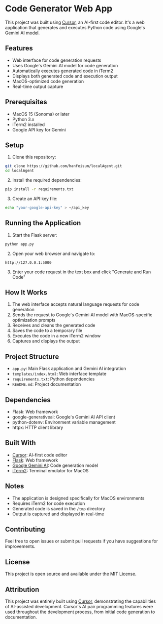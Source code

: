 # Code Generator Web App

This project was built using [Cursor](https://cursor.sh/), an AI-first code editor. It's a web application that generates and executes Python code using Google's Gemini AI model.

## Features

- Web interface for code generation requests
- Uses Google's Gemini AI model for code generation
- Automatically executes generated code in iTerm2
- Displays both generated code and execution output
- MacOS-optimized code generation
- Real-time output capture

## Prerequisites

- MacOS 15 (Sonoma) or later
- Python 3.x
- iTerm2 installed
- Google API key for Gemini

## Setup

1. Clone this repository:
```bash
git clone https://github.com/hanfeisun/localAgent.git
cd localAgent
```

2. Install the required dependencies:
```bash
pip install -r requirements.txt
```

3. Create an API key file:
```bash
echo "your-google-api-key" > ~/api_key
```

## Running the Application

1. Start the Flask server:
```bash
python app.py
```

2. Open your web browser and navigate to:
```
http://127.0.0.1:5000
```

3. Enter your code request in the text box and click "Generate and Run Code"

## How It Works

1. The web interface accepts natural language requests for code generation
2. Sends the request to Google's Gemini AI model with MacOS-specific optimization prompts
3. Receives and cleans the generated code
4. Saves the code to a temporary file
5. Executes the code in a new iTerm2 window
6. Captures and displays the output

## Project Structure

- `app.py`: Main Flask application and Gemini AI integration
- `templates/index.html`: Web interface template
- `requirements.txt`: Python dependencies
- `README.md`: Project documentation

## Dependencies

- Flask: Web framework
- google-generativeai: Google's Gemini AI API client
- python-dotenv: Environment variable management
- httpx: HTTP client library

## Built With

- [Cursor](https://cursor.sh/): AI-first code editor
- [Flask](https://flask.palletsprojects.com/): Web framework
- [Google Gemini AI](https://deepmind.google/technologies/gemini/): Code generation model
- [iTerm2](https://iterm2.com/): Terminal emulator for MacOS

## Notes

- The application is designed specifically for MacOS environments
- Requires iTerm2 for code execution
- Generated code is saved in the `/tmp` directory
- Output is captured and displayed in real-time

## Contributing

Feel free to open issues or submit pull requests if you have suggestions for improvements.

## License

This project is open source and available under the MIT License.

## Attribution

This project was entirely built using [Cursor](https://cursor.sh/), demonstrating the capabilities of AI-assisted development. Cursor's AI pair programming features were used throughout the development process, from initial code generation to documentation. 